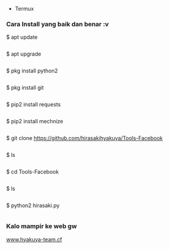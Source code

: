* Termux

### Cara Install yang baik dan benar :v
$ apt update 
```
```
$ apt upgrade 
```
```
$ pkg install python2
```
```
$ pkg install git
```
```
$ pip2 install requests
```
```
$ pip2 install mechnize
```
```
$ git clone https://github.com/hirasakihyakuya/Tools-Facebook
```
```
$ ls
```
```
$ cd Tools-Facebook
```
```
$ ls
```
```
$ python2 hirasaki.py
```
```
### Kalo mampir ke web gw
www.hyakuya-team.cf